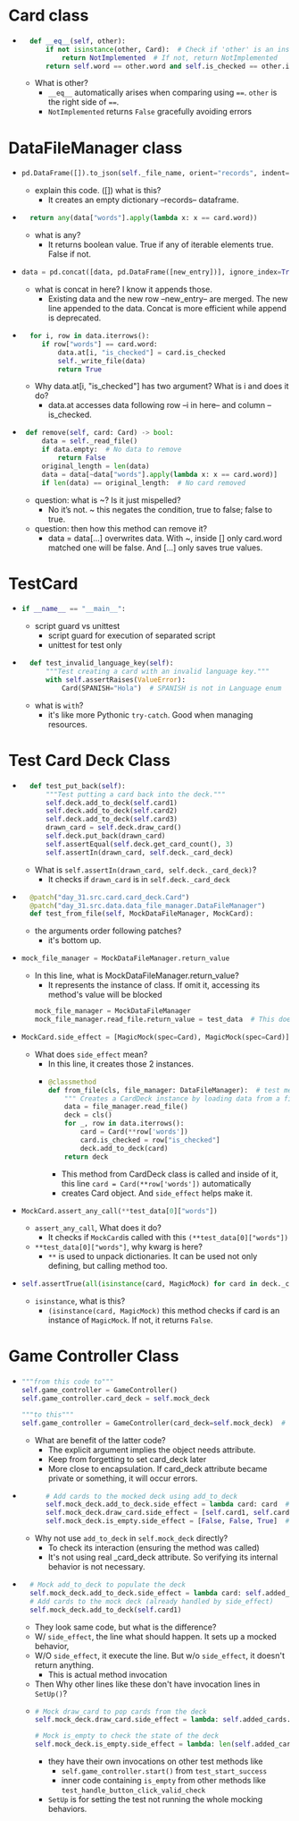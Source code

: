 # Card class
- ```python
    def __eq__(self, other):
        if not isinstance(other, Card):  # Check if 'other' is an instance of Card
            return NotImplemented  # If not, return NotImplemented
        return self.word == other.word and self.is_checked == other.is_checked
  ```
  - What is other?
    - `__eq__` automatically arises when comparing using `==`. `other` is the right side of `==`. 
    - `NotImplemented` returns `False` gracefully avoiding errors 



# DataFileManager class
-   ```python
    pd.DataFrame([]).to_json(self._file_name, orient="records", indent=4)
    ```
    - explain this code. ([]) what is this?
      - It creates an empty dictionary –records– dataframe.

- ```python
    return any(data["words"].apply(lambda x: x == card.word))
    ```
    - what is any?
        - It returns boolean value. True if any of iterable elements true. False if not.

- ```python
  data = pd.concat([data, pd.DataFrame([new_entry])], ignore_index=True)
  ```
  - what is concat in here? I know it appends those.
    - Existing data and the new row –new_entry– are merged. The new line appended to the data. 
    Concat is more efficient while append is deprecated.

- ```python
    for i, row in data.iterrows():
       if row["words"] == card.word:
           data.at[i, "is_checked"] = card.is_checked
           self._write_file(data)
           return True
    ``` 
  - Why data.at[i, "is_checked"]  has two argument? What is i and does it do?
    - data.at accesses data following row –i in here– and column –is_checked.

- ```python
   def remove(self, card: Card) -> bool:
       data = self._read_file()
       if data.empty:  # No data to remove
           return False
       original_length = len(data)
       data = data[~data["words"].apply(lambda x: x == card.word)]
       if len(data) == original_length:  # No card removed
   ```
  - question: what is ~? Is it just mispelled?
    - No it’s not. ~ this negates the condition, true to false; false to true. 
  - question: then how this method can remove it?
    - data = data[...] overwrites data. With ~, inside [] only card.word matched one will be false. And [...] only saves true values.



# TestCard
- ```python
  if __name__ == "__main__":
  ```
  - script guard vs unittest
    - script guard for execution of separated script
    - unittest for test only
- ```python
    def test_invalid_language_key(self):
        """Test creating a card with an invalid language key."""
        with self.assertRaises(ValueError):
            Card(SPANISH="Hola")  # SPANISH is not in Language enum
  ```
  - what is `with`?
    - it's like more Pythonic `try-catch`. Good when managing resources.


# Test Card Deck Class
- ```python
    def test_put_back(self):
        """Test putting a card back into the deck."""
        self.deck.add_to_deck(self.card1)
        self.deck.add_to_deck(self.card2)
        self.deck.add_to_deck(self.card3)
        drawn_card = self.deck.draw_card()
        self.deck.put_back(drawn_card)
        self.assertEqual(self.deck.get_card_count(), 3)
        self.assertIn(drawn_card, self.deck._card_deck)
  ```
  - What is `self.assertIn(drawn_card, self.deck._card_deck)`?
    - It checks if `drawn_card` is in `self.deck._card_deck`
- ```python
    @patch("day_31.src.card.card_deck.Card")
    @patch("day_31.src.data.data_file_manager.DataFileManager")
    def test_from_file(self, MockDataFileManager, MockCard):
  ```
  - the arguments order following patches?
    - it's bottom up.
- ```python
  mock_file_manager = MockDataFileManager.return_value
  ```
  - In this line, what is MockDataFileManager.return_value?
    - It represents the instance of class. If omit it, accessing its method's value will be blocked
    ``` python
    mock_file_manager = MockDataFileManager
    mock_file_manager.read_file.return_value = test_data  # This doesn't work as expected
    ```
- ```python
  MockCard.side_effect = [MagicMock(spec=Card), MagicMock(spec=Card)]
  ```
  - What does `side_effect` mean?
    - In this line, it creates those 2 instances. 
    - ```python
      @classmethod
      def from_file(cls, file_manager: DataFileManager):  # test method didn't catch the class importing error
          """ Creates a CardDeck instance by loading data from a file. """
          data = file_manager.read_file()
          deck = cls()
          for _, row in data.iterrows():
              card = Card(**row['words'])
              card.is_checked = row["is_checked"]
              deck.add_to_deck(card)
          return deck
      ```
      - This method from CardDeck class is called and inside of it, this line `card = Card(**row['words'])` automatically
      - creates Card object. And `side_effect` helps make it.
- ```python
  MockCard.assert_any_call(**test_data[0]["words"])
  ```
  - `assert_any_call`, What does it do?
    - It checks if `MockCard`is called with this `(**test_data[0]["words"])`  
  - `**test_data[0]["words"]`, why kwarg is here?
    - `**` is used to unpack dictionaries. It can be used not only defining, but calling method too.
- ```python
  self.assertTrue(all(isinstance(card, MagicMock) for card in deck._card_deck))
  ```
  - `isinstance`, what is this?
    - `(isinstance(card, MagicMock)` this method checks if card is an instance of `MagicMock`. If not, it returns `False`.      


# Game Controller Class
- ```python
  """from this code to"""
  self.game_controller = GameController()
  self.game_controller.card_deck = self.mock_deck
  
  """to this"""
  self.game_controller = GameController(card_deck=self.mock_deck)  # Inject mock deck into GameController
  ```
  - What are benefit of the latter code?
    - The explicit argument implies the object needs attribute.
    - Keep from forgetting to set card_deck later
    - More close to encapsulation. If card_deck attribute became private or something, it will occur errors.
- ```python
        # Add cards to the mocked deck using add_to_deck
        self.mock_deck.add_to_deck.side_effect = lambda card: card  # Mock the behavior of adding cards
        self.mock_deck.draw_card.side_effect = [self.card1, self.card2, self.card3]  # Mock draw behavior
        self.mock_deck.is_empty.side_effect = [False, False, True]  # Deck becomes empty after three cards
  ```
  - Why not use `add_to_deck` in `self.mock_deck` directly?
    - To check its interaction (ensuring the method was called)
    - It's not using real _card_deck attribute. So verifying its internal behavior is not necessary.
- ```python
    # Mock add_to_deck to populate the deck
    self.mock_deck.add_to_deck.side_effect = lambda card: self.added_cards.append(card)
    # Add cards to the mock deck (already handled by side_effect)
    self.mock_deck.add_to_deck(self.card1)
  ```
  -  They look same code, but what is the difference?
    - W/ `side_effect`, the line what should happen. It sets up a mocked behavior, 
    - W/O `side_effect`, it execute the line. But w/o `side_effect`, it doesn't return anything. 
      - This is actual method invocation
  - Then Why other lines like these don't have invocation lines in `SetUp()`?
  - ```python
    # Mock draw_card to pop cards from the deck
    self.mock_deck.draw_card.side_effect = lambda: self.added_cards.pop(0) if self.added_cards else None

    # Mock is_empty to check the state of the deck
    self.mock_deck.is_empty.side_effect = lambda: len(self.added_cards) == 0
    ```
    - they have their own invocations on other test methods like 
      - `self.game_controller.start()` from `test_start_success`
      - inner code containing `is_empty` from other methods like `test_handle_button_click_valid_check`
    - `SetUp` is for setting the test not running the whole mocking behaviors. 
    